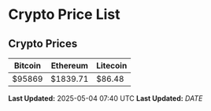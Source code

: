 # Crypto Price List

## Crypto Prices
| Bitcoin | Ethereum | Litecoin |
| ------- | -------- | -------- |
| $95869 | $1839.71 | $86.48 |
**Last Updated:** 2025-05-04 07:40 UTC
**Last Updated:** $DATE$
